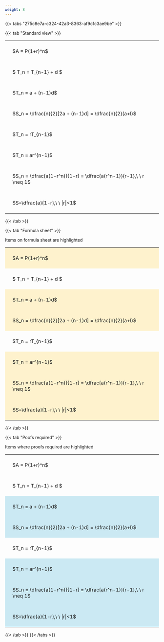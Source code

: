 ```yaml
---
weight: 8
---
```


{{< tabs "275c8e7a-c324-42a3-8363-af9c1c3ae9be" >}}

{{< tab "Standard view" >}}

<style type="text/css">
#T_54929 th.col_heading {
  text-align: left;
  font-size: 1em;
}
#T_54929 td {
  text-align: left;
  font-size: 1em;
  padding: 1.5em;
}
</style>
<table id="T_54929">
  <thead>
  </thead>
  <tbody>
    <tr>
      <td id="T_54929_row0_col0" class="data row0 col0" >$A = P(1+r)^n$</td>
    </tr>
    <tr>
      <td id="T_54929_row1_col0" class="data row1 col0" >$ T_n = T_{n-1} + d $</td>
    </tr>
    <tr>
      <td id="T_54929_row2_col0" class="data row2 col0" >$T_n = a + (n-1)d$</td>
    </tr>
    <tr>
      <td id="T_54929_row3_col0" class="data row3 col0" >$S_n = \dfrac{n}{2}[2a + (n-1)d] = \dfrac{n}{2}(a+l)$</td>
    </tr>
    <tr>
      <td id="T_54929_row4_col0" class="data row4 col0" >$T_n = rT_{n-1}$</td>
    </tr>
    <tr>
      <td id="T_54929_row5_col0" class="data row5 col0" >$T_n = ar^{n-1}$</td>
    </tr>
    <tr>
      <td id="T_54929_row6_col0" class="data row6 col0" >$S_n = \dfrac{a(1-r^n)}{1-r} = \dfrac{a(r^n-1)}{r-1},\ \  r \neq 1$</td>
    </tr>
    <tr>
      <td id="T_54929_row7_col0" class="data row7 col0" >$S=\dfrac{a}{1-r},\ \ |r|<1$</td>
    </tr>
  </tbody>
</table>
{{< /tab >}}

{{< tab "Formula sheet" >}}

Items on formula sheet are highlighted 
<br>
<style type="text/css">
#T_fe477 th.col_heading {
  text-align: left;
  font-size: 1em;
}
#T_fe477 td {
  text-align: left;
  font-size: 1em;
  padding: 1.5em;
}
#T_fe477_row0_col0, #T_fe477_row2_col0, #T_fe477_row3_col0, #T_fe477_row5_col0, #T_fe477_row6_col0, #T_fe477_row7_col0 {
  background-color: rgba(255,194,10, 0.2);
}
#T_fe477_row1_col0, #T_fe477_row4_col0 {
  background-color: rgba(0,0,0,0);
}
</style>
<table id="T_fe477">
  <thead>
  </thead>
  <tbody>
    <tr>
      <td id="T_fe477_row0_col0" class="data row0 col0" >$A = P(1+r)^n$</td>
    </tr>
    <tr>
      <td id="T_fe477_row1_col0" class="data row1 col0" >$ T_n = T_{n-1} + d $</td>
    </tr>
    <tr>
      <td id="T_fe477_row2_col0" class="data row2 col0" >$T_n = a + (n-1)d$</td>
    </tr>
    <tr>
      <td id="T_fe477_row3_col0" class="data row3 col0" >$S_n = \dfrac{n}{2}[2a + (n-1)d] = \dfrac{n}{2}(a+l)$</td>
    </tr>
    <tr>
      <td id="T_fe477_row4_col0" class="data row4 col0" >$T_n = rT_{n-1}$</td>
    </tr>
    <tr>
      <td id="T_fe477_row5_col0" class="data row5 col0" >$T_n = ar^{n-1}$</td>
    </tr>
    <tr>
      <td id="T_fe477_row6_col0" class="data row6 col0" >$S_n = \dfrac{a(1-r^n)}{1-r} = \dfrac{a(r^n-1)}{r-1},\ \  r \neq 1$</td>
    </tr>
    <tr>
      <td id="T_fe477_row7_col0" class="data row7 col0" >$S=\dfrac{a}{1-r},\ \ |r|<1$</td>
    </tr>
  </tbody>
</table>
{{< /tab >}}

{{< tab "Poofs required" >}}

Items where proofs required are highlighted 
<br>
<style type="text/css">
#T_2a22f th.col_heading {
  text-align: left;
  font-size: 1em;
}
#T_2a22f td {
  text-align: left;
  font-size: 1em;
  padding: 1.5em;
}
#T_2a22f_row0_col0, #T_2a22f_row1_col0, #T_2a22f_row4_col0 {
  background-color: rgba(0,0,0,0);
}
#T_2a22f_row2_col0, #T_2a22f_row3_col0, #T_2a22f_row5_col0, #T_2a22f_row6_col0, #T_2a22f_row7_col0 {
  background-color: rgba(0,150,200, 0.2);
}
</style>
<table id="T_2a22f">
  <thead>
  </thead>
  <tbody>
    <tr>
      <td id="T_2a22f_row0_col0" class="data row0 col0" >$A = P(1+r)^n$</td>
    </tr>
    <tr>
      <td id="T_2a22f_row1_col0" class="data row1 col0" >$ T_n = T_{n-1} + d $</td>
    </tr>
    <tr>
      <td id="T_2a22f_row2_col0" class="data row2 col0" >$T_n = a + (n-1)d$</td>
    </tr>
    <tr>
      <td id="T_2a22f_row3_col0" class="data row3 col0" >$S_n = \dfrac{n}{2}[2a + (n-1)d] = \dfrac{n}{2}(a+l)$</td>
    </tr>
    <tr>
      <td id="T_2a22f_row4_col0" class="data row4 col0" >$T_n = rT_{n-1}$</td>
    </tr>
    <tr>
      <td id="T_2a22f_row5_col0" class="data row5 col0" >$T_n = ar^{n-1}$</td>
    </tr>
    <tr>
      <td id="T_2a22f_row6_col0" class="data row6 col0" >$S_n = \dfrac{a(1-r^n)}{1-r} = \dfrac{a(r^n-1)}{r-1},\ \  r \neq 1$</td>
    </tr>
    <tr>
      <td id="T_2a22f_row7_col0" class="data row7 col0" >$S=\dfrac{a}{1-r},\ \ |r|<1$</td>
    </tr>
  </tbody>
</table>
{{< /tab >}}
{{< /tabs >}}